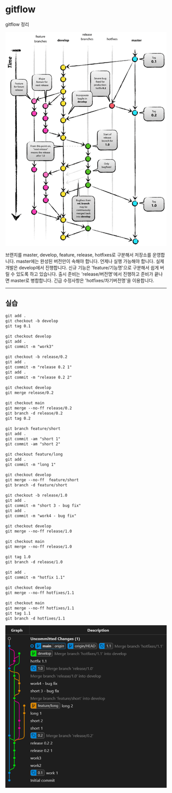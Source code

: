 # gitflow

gitflow 정리

![gitflow](./gitflow.png)

브랜치를 master, develop, feature, release, hotfixes로 구분해서 저장소를 운영합니다.
master에는 완성된 버전만이 속해야 합니다. 언제나 실행 가능해야 합니다. 실제 개발은 develop에서 진행합니다. 신규 기능은 'feature/기능명'으로 구분해서 쉽게 버릴 수 있도록 하고 있습니다. 출시 준비는 'release/버전명'에서 진행하고 준비가 끝나면 master로 병합합니다. 긴급 수정사항은 'hotfixes/차기버전명'을 이용합니다.

---

## 실습

```
git add .
git checkout -b develop
git tag 0.1

git checkout develop
git add .
git commit -m "work3"

git checkout -b release/0.2
git add .
git commit -m "release 0.2 1"
git add .
git commit -m "release 0.2 2"

git checkout develop
git merge release/0.2

git checkout main
git merge --no-ff release/0.2
git branch -d release/0.2
git tag 0.2

git branch feature/short
git add .
git commit -am "short 1"
git commit -am "short 2"

git checkout feature/long
git add .
git commit -m "long 1"

git checkout develop
git merge --no-ff  feature/short
git branch -d feature/short

git checkout -b release/1.0
git add .
git commit -m "short 3 - bug fix"
git add .
git commit -m "work4 - bug fix"

git checkout develop
git merge --no-ff release/1.0

git checkout main
git merge --no-ff release/1.0

git tag 1.0
git branch -d release/1.0

git add .
git commit -m "hotfix 1.1"

git checkout develop
git merge --no-ff hotfixes/1.1

git checkout main
git merge --no-ff hotfixes/1.1
git tag 1.1
git branch -d hotfixes/1.1
```

![result](./cap1.png)
